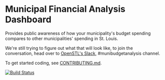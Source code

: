 # Municipal Financial Analysis Dashboard
Provides public awareness of how your municipality's budget spending compares to other municipalities' spending  in St. Louis.

We're still trying to figure out what that will look like, to join the conversation, head over to [OpenSTL's Slack](https://opendatastl.slack.com), #munibudgetanalysis channel.

To get started coding, see [CONTRIBUTING.md](CONTRIBUTING.md).

[![Build Status](https://travis-ci.org/OpenDataSTL/momoney.svg?branch=master)](https://travis-ci.org/OpenDataSTL/momoney)
